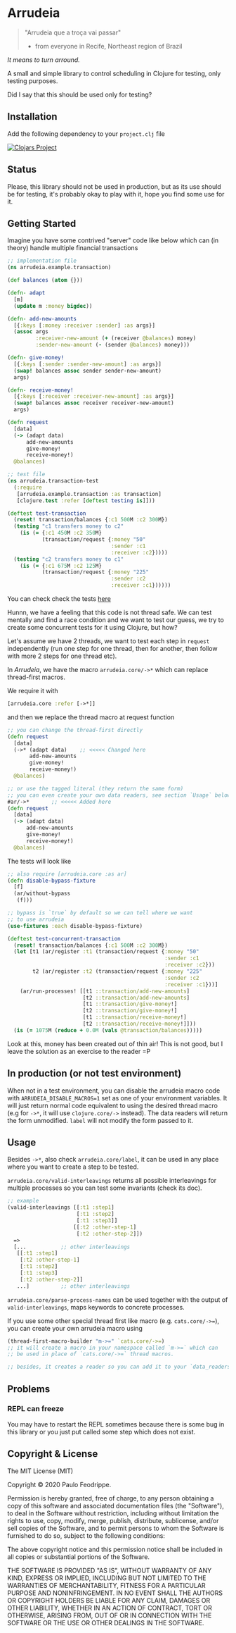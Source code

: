 # Arrudeia

> "Arrudeia que a troça vai passar"
> - from everyone in Recife, Northeast region of Brazil

_It means to turn arround._

A small and simple library to control scheduling in Clojure for testing,
only testing purposes.

Did I say that this should be used only for testing?

## Installation

Add the following dependency to your `project.clj` file

[![Clojars Project](http://clojars.org/pfeodrippe/arrudeia/latest-version.svg)](http://clojars.org/pfeodrippe/arrudeia)

## Status

Please, this library should not be used in production, but as its use
should be for testing, it's probably okay to play with it, hope you find
some use for it.

## Getting Started

Imagine you have some contrived "server" code like below which can
(in theory) handle multiple financial transactions

``` clojure
;; implementation file
(ns arrudeia.example.transaction)

(def balances (atom {}))

(defn- adapt
  [m]
  (update m :money bigdec))

(defn- add-new-amounts
  [{:keys [:money :receiver :sender] :as args}]
  (assoc args
         :receiver-new-amount (+ (receiver @balances) money)
         :sender-new-amount (- (sender @balances) money)))

(defn- give-money!
  [{:keys [:sender :sender-new-amount] :as args}]
  (swap! balances assoc sender sender-new-amount)
  args)

(defn- receive-money!
  [{:keys [:receiver :receiver-new-amount] :as args}]
  (swap! balances assoc receiver receiver-new-amount)
  args)

(defn request
  [data]
  (-> (adapt data)
      add-new-amounts
      give-money!
      receive-money!)
  @balances)

;; test file
(ns arrudeia.transaction-test
  (:require
   [arrudeia.example.transaction :as transaction]
   [clojure.test :refer [deftest testing is]]))

(deftest test-transaction
  (reset! transaction/balances {:c1 500M :c2 300M})
  (testing "c1 transfers money to c2"
    (is (= {:c1 450M :c2 350M}
           (transaction/request {:money "50"
                                 :sender :c1
                                 :receiver :c2}))))
  (testing "c2 transfers money to c1"
    (is (= {:c1 675M :c2 125M}
           (transaction/request {:money "225"
                                 :sender :c2
                                 :receiver :c1})))))
```
You can check check the tests [here](./test/arrudeia/core_test.clj)

Hunnn, we have a feeling that this code is not thread safe. We can
test mentally and find a race condition and we want to test our guess,
we try to create some concurrent tests for it using Clojure, but how?

Let's assume we have 2 threads, we want to test each step in `request`
independently (run one step for one thread, then for another, then follow
with more 2 steps for one thread etc).

In *Arrudeia*, we have the macro `arrudeia.core/->*` which can replace
thread-first macros.

We require it with

``` clojure
[arrudeia.core :refer [->*]]
```

and then we replace the thread macro at request function

``` clojure
;; you can change the thread-first directly
(defn request
  [data]
  (->* (adapt data)    ;; <<<<< Changed here
       add-new-amounts
       give-money!
       receive-money!)
  @balances)

;; or use the tagged literal (they return the same form)
;; you can even create your own data readers, see section `Usage` below
#ar/->*       ;; <<<<< Added here
(defn request
  [data]
  (-> (adapt data)
      add-new-amounts
      give-money!
      receive-money!)
  @balances)
```

The tests will look like

``` clojure
;; also require [arrudeia.core :as ar]
(defn disable-bypass-fixture
  [f]
  (ar/without-bypass
   (f)))

;; bypass is `true` by default so we can tell where we want
;; to use arrudeia
(use-fixtures :each disable-bypass-fixture)

(deftest test-concurrent-transaction
  (reset! transaction/balances {:c1 500M :c2 300M})
  (let [t1 (ar/register :t1 (transaction/request {:money "50"
                                                  :sender :c1
                                                  :receiver :c2}))
        t2 (ar/register :t2 (transaction/request {:money "225"
                                                  :sender :c2
                                                  :receiver :c1}))]
    (ar/run-processes! [[t1 ::transaction/add-new-amounts]
                        [t2 ::transaction/add-new-amounts]
                        [t1 ::transaction/give-money!]
                        [t2 ::transaction/give-money!]
                        [t1 ::transaction/receive-money!]
                        [t2 ::transaction/receive-money!]]))
  (is (= 1075M (reduce + 0.0M (vals @transaction/balances)))))
```

Look at this, money has been created out of thin air!
This is not good, but I leave the solution as an exercise to the reader =P

## In production (or not test environment)

When not in a test environment, you can disable the arrudeia macro code with
`ARRUDEIA_DISABLE_MACROS=1` set as one of your environment variables. It will
just return normal code equivalent to using the desired thread macro (e.g for
`->*`, it will use `clojure.core/->` instead). The data readers will return the
form unmodified. `label` will not modify the form passed to it.

## Usage

Besides `->*`, also check `arrudeia.core/label`, it can be used in any
place where you want to create a step to be tested.

`arrudeia.core/valid-interleavings` returns all possible interleavings
for multiple processes so you can test some invariants (check its doc).
``` clojure
;; example
(valid-interleavings [[:t1 :step1]
                      [:t1 :step2]
                      [:t1 :step3]]
                     [[:t2 :other-step-1]
                      [:t2 :other-step-2]])
  =>
  [...           ;; other interleavings
   [[:t1 :step1]
    [:t2 :other-step-1]
    [:t1 :step2]
    [:t1 :step3]
    [:t2 :other-step-2]]
   ...]          ;; other interleavings

```

`arrudeia.core/parse-process-names` can be used together with
the output of `valid-interleavings`, maps keywords to concrete processes.

If you use some other special thread first like macro (e.g. `cats.core/->=`),
you can create your own arrudeia macro using

``` clojure
(thread-first-macro-builder "m->=" `cats.core/->=)
;; it will create a macro in your namespace called `m->=` which can
;; be used in place of `cats.core/->=` thread macros.

;; besides, it creates a reader so you can add it to your `data_readers.clj`.
```

## Problems
### REPL can freeze

You may have to restart the REPL sometimes because there is some
bug in this library or you just put called some step which does not
exist.

## Copyright & License

The MIT License (MIT)

Copyright © 2020 Paulo Feodrippe.

Permission is hereby granted, free of charge, to any person obtaining a copy of this software and associated documentation files (the "Software"), to deal in the Software without restriction, including without limitation the rights to use, copy, modify, merge, publish, distribute, sublicense, and/or sell copies of the Software, and to permit persons to whom the Software is furnished to do so, subject to the following conditions:

The above copyright notice and this permission notice shall be included in all copies or substantial portions of the Software.

THE SOFTWARE IS PROVIDED "AS IS", WITHOUT WARRANTY OF ANY KIND, EXPRESS OR IMPLIED, INCLUDING BUT NOT LIMITED TO THE WARRANTIES OF MERCHANTABILITY, FITNESS FOR A PARTICULAR PURPOSE AND NONINFRINGEMENT. IN NO EVENT SHALL THE AUTHORS OR COPYRIGHT HOLDERS BE LIABLE FOR ANY CLAIM, DAMAGES OR OTHER LIABILITY, WHETHER IN AN ACTION OF CONTRACT, TORT OR OTHERWISE, ARISING FROM, OUT OF OR IN CONNECTION WITH THE SOFTWARE OR THE USE OR OTHER DEALINGS IN THE SOFTWARE.

